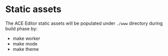 # Static assets

The ACE Editor static assets will be populated under `./www` directory during build phase by:

- make worker
- make mode
- make theme